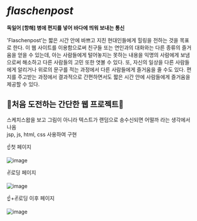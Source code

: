 # ***flaschenpost***
**독일어 [항해] 병에 편지를 넣어 바다에 띄워 보내는 통신**

'Flaschenpost’는 짧은 시간 안에 바쁘고 지친 현대인들에게 힐링을 전하는 것을 목표로 한다.
이 웹 사이트를 이용함으로써 친구들 또는 연인과의 대화와는 다른 종류의 즐거움을 얻을 수 있는데,
아는 사람들에게 털어놓지는 못하는 내용을 익명의 사람에게 보냄으로써 해소하고 다른 사람들의 고민 또한 엿볼 수 있다.
또, 자신의 일상을 다른 사람들에게 알리거나 위로의 문구를 적는 과정에서 다른 사람들에게 즐거움을 줄 수도 있다.
편지를 주고받는 과정에서 결과적으로 간편하면서도 짧은 시간 안에 사람들에게 즐거움을 제공할 수 있다.



## 🕺처음 도전하는 간단한 웹 프로젝트🕺

스케치스왑을 보고 그림이 아니라 텍스트가 랜덤으로 송수신되면 어떨까 라는 생각에서 나옴   
jsp, js, html, css 사용하여 구현



☝️첫 페이지   

![image](https://user-images.githubusercontent.com/40768187/125305569-66298380-e369-11eb-8e5d-4d2733c61628.png)   


✌️로딩 페이지

![image](https://user-images.githubusercontent.com/40768187/125305615-717caf00-e369-11eb-988b-1201737b6b06.png)   


☝️+✌️로딩 이후 페이지

![image](https://user-images.githubusercontent.com/40768187/125305645-793c5380-e369-11eb-9ac5-b4870bca6685.png)   

